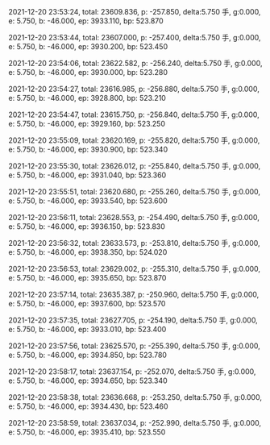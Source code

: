 2021-12-20 23:53:24, total: 23609.836, p: -257.850, delta:5.750 手, g:0.000, e: 5.750, b: -46.000, ep: 3933.110, bp: 523.870

2021-12-20 23:53:44, total: 23607.000, p: -257.400, delta:5.750 手, g:0.000, e: 5.750, b: -46.000, ep: 3930.200, bp: 523.450

2021-12-20 23:54:06, total: 23622.582, p: -256.240, delta:5.750 手, g:0.000, e: 5.750, b: -46.000, ep: 3930.000, bp: 523.280

2021-12-20 23:54:27, total: 23616.985, p: -256.880, delta:5.750 手, g:0.000, e: 5.750, b: -46.000, ep: 3928.800, bp: 523.210

2021-12-20 23:54:47, total: 23615.750, p: -256.840, delta:5.750 手, g:0.000, e: 5.750, b: -46.000, ep: 3929.160, bp: 523.250

2021-12-20 23:55:09, total: 23620.169, p: -255.820, delta:5.750 手, g:0.000, e: 5.750, b: -46.000, ep: 3930.900, bp: 523.340

2021-12-20 23:55:30, total: 23626.012, p: -255.840, delta:5.750 手, g:0.000, e: 5.750, b: -46.000, ep: 3931.040, bp: 523.360

2021-12-20 23:55:51, total: 23620.680, p: -255.260, delta:5.750 手, g:0.000, e: 5.750, b: -46.000, ep: 3933.540, bp: 523.600

2021-12-20 23:56:11, total: 23628.553, p: -254.490, delta:5.750 手, g:0.000, e: 5.750, b: -46.000, ep: 3936.150, bp: 523.830

2021-12-20 23:56:32, total: 23633.573, p: -253.810, delta:5.750 手, g:0.000, e: 5.750, b: -46.000, ep: 3938.350, bp: 524.020

2021-12-20 23:56:53, total: 23629.002, p: -255.310, delta:5.750 手, g:0.000, e: 5.750, b: -46.000, ep: 3935.650, bp: 523.870

2021-12-20 23:57:14, total: 23635.387, p: -250.960, delta:5.750 手, g:0.000, e: 5.750, b: -46.000, ep: 3937.600, bp: 523.570

2021-12-20 23:57:35, total: 23627.705, p: -254.190, delta:5.750 手, g:0.000, e: 5.750, b: -46.000, ep: 3933.010, bp: 523.400

2021-12-20 23:57:56, total: 23625.570, p: -255.390, delta:5.750 手, g:0.000, e: 5.750, b: -46.000, ep: 3934.850, bp: 523.780

2021-12-20 23:58:17, total: 23637.154, p: -252.070, delta:5.750 手, g:0.000, e: 5.750, b: -46.000, ep: 3934.650, bp: 523.340

2021-12-20 23:58:38, total: 23636.668, p: -253.250, delta:5.750 手, g:0.000, e: 5.750, b: -46.000, ep: 3934.430, bp: 523.460

2021-12-20 23:58:59, total: 23637.034, p: -252.990, delta:5.750 手, g:0.000, e: 5.750, b: -46.000, ep: 3935.410, bp: 523.550